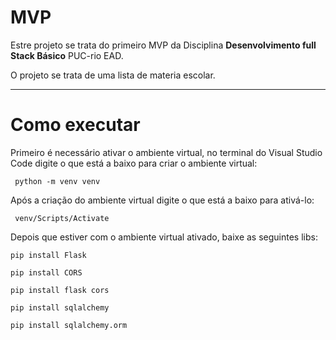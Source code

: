 # MVP

Estre projeto se trata do primeiro MVP da Disciplina **Desenvolvimento full Stack Básico** PUC-rio EAD.

O projeto se trata de uma lista de materia escolar.

------

# Como executar
 
 Primeiro é necessário ativar o ambiente virtual, no terminal do Visual Studio Code  digite
 o que está a baixo para criar o ambiente virtual:
 
 ```
  python -m venv venv
 ```
  
 Após a criação do ambiente virtual digite o que está a baixo para ativá-lo:
  
 ```
  venv/Scripts/Activate
 ```
 Depois que estiver com o ambiente virtual ativado, baixe as seguintes libs:
 
 ```
 pip install Flask
 
 pip install CORS
 
 pip install flask cors
 
 pip install sqlalchemy
 
 pip install sqlalchemy.orm
 
```
